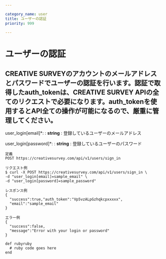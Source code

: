 ```yaml
---

category_name: user
title: ユーザーの認証
priority: 999

---
```


# ユーザーの認証

## CREATIVE SURVEYのアカウントのメールアドレスとパスワードでユーザーの認証を行います。認証で取得したauth_tokenは、CREATIVE SURVEY APIの全てのリクエストで必要になります。auth_tokenを使用するとAPI全ての操作が可能になるので、厳重に管理してください。

user_login[email]*:
: __string__ 
: 登録しているユーザーのメールアドレス

user_login[password]*:
: __string__
: 登録しているユーザーのパスワード


~~~
定義
POST https://creativesurvey.com/api/v1/users/sign_in

リクエスト例
$ curl -X POST https://creativesurvey.com/api/v1/users/sign_in \
-d "user_login[email]=sample_email" \
-d "user_login[password]=sample_password"

レスポンス例
{
  "success":true,"auth_token":"Vp5vzALpGzhqkcpxxxxx",
  "email":"sample_email"
}

エラー例
{
  "success":false,
  "message":"Error with your login or password"
}

~~~


~~~
def rubyruby
  # ruby code goes here
end
~~~
